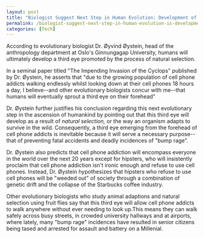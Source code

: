 ```yaml
---
layout: post
title: "Biologist Suggest Next Step in Human Evolution: Development of Third Eye"
permalink: /biologist-suggest-next-step-in-human-evolution-is-development-of-a-third-eye/
categories: [Tech]
---
```

According to evolutionary biologist Dr. Øyvind Øystein, head of the anthropology department at Oslo's Ginnungagap University, humans will ultimately develop a third eye promoted by the process of natural selection.

In a seminal paper titled "The Impending Invasion of the Cyclops" published by Dr. Øystein, he asserts that "due to the growing population of cell phone addicts walking endlessly whilst looking down at their cell phones 18 hours a day, I believe--and other evolutionary biologists concur with me--that humans will eventually sprout a third eye on their forehead"

Dr. Øystein further justifies his conclusion regarding this next evolutionary step in the ascension of humankind by pointing out that this third eye will develop as a result of <em>natural selection, </em>or the way an organism adapts to survive in the wild. Consequently, a third eye emerging from the forehead of cell phone addicts is inevitable because it will serve a necessary purpose--that of preventing fatal accidents and deadly incidences of "bump rage".

Dr. Øystein also predicts that cell phone addiction will encompass everyone in the world over the next 20 years except for hipsters, who will insistently proclaim that cell phone addiction isn't ironic enough and refuse to use cell phones. Instead, Dr. Øystein hypothesizes that hipsters who refuse to use cell phones will be "weeded out" of society through a combination of genetic drift and the collapse of the Starbucks coffee industry.

Other evolutionary biologists who study animal adaptions and natural selection using fruit flies say that this third eye will allow cell phone addicts to walk anywhere without ever needing to look up.This means they can walk safely across busy streets, in crowded university hallways and at airports, where lately, many "bump rage" incidences have resulted in senior citizens being tased and arrested for assault and battery on a Millenial.

&nbsp;
